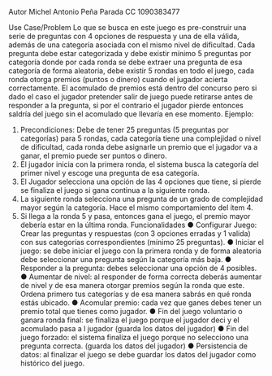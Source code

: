 

Autor
Michel Antonio Peña Parada
CC 1090383477

Use Case/Problem
Lo que se busca en este juego es pre-construir una serie de preguntas con 4 opciones de
respuesta y una de ella válida, además de una categoría asociada con el mismo nivel de
dificultad. Cada pregunta debe estar categorizada y debe existir mínimo 5 preguntas por
categoría donde por cada ronda se debe extraer una pregunta de esa categoría de forma
aleatoria, debe existir 5 rondas en todo el juego, cada ronda otorga premios (puntos o dinero)
cuando el jugador acierta correctamente.
El acomulado de premios está dentro del concurso pero si dado el caso el jugador pretender
salir de juego puede retirarse antes de responder a la pregunta, si por el contrario el jugador
pierde entonces saldría del juego sin el acomulado que llevaría en ese momento.
Ejemplo:
1. Precondiciones: Debe de tener 25 preguntas (5 preguntas por categorías) para 5
rondas, cada categoría tiene una complejidad o nivel de dificultad, cada ronda debe
asignarle un premio que el jugador va a ganar, el premio puede ser puntos o dinero.
2. El jugador inicia con la primera ronda, el sistema busca la categoría del primer nivel y
escoge una pregunta de esa categoría.
3. El Jugador selecciona una opción de las 4 opciones que tiene, si pierde se finaliza el
juego si gana continua a la siguiente ronda.
4. La siguiente ronda selecciona una pregunta de un grado de complejidad mayor según
la categoría. Hace el mismo comportamiento del ítem 4.
5. Si llega a la ronda 5 y pasa, entonces gana el juego, el premio mayor debería estar en
la última ronda.
Funcionalidades
● Configurar Juego: Crear las preguntas y respuestas (con 3 opciones erradas y 1
valida) con sus categorías correspondientes (mínimo 25 preguntas).
● Iniciar el juego: se debe iniciar el juego con la primera ronda y de forma aleatoria debe
seleccionar una pregunta según la categoría más baja.
● Responder a la pregunta: debes seleccionar una opción de 4 posibles.
● Aumentar de nivel: al responder de forma correcta deberás aumentar de nivel y de esa
manera otorgar premios según la ronda que este. Ordena primero tus categorías y de
esa manera sabrás en qué ronda estás ubicado.
● Acomular premio: cada vez que ganes debes tener un premio total que tienes como
jugador.
● Fin del juego voluntario o ganara ronda final: se finaliza el juego porque el jugador
deci y el acomulado pasa a l jugador (guarda los datos del jugador)
● Fin del juego forzado: el sistema finaliza el juego porque no selecciono una pregunta
correcta. (guarda los datos del jugador)
● Persistencia de datos: al finalizar el juego se debe guardar los datos del jugador como
histórico del juego.
